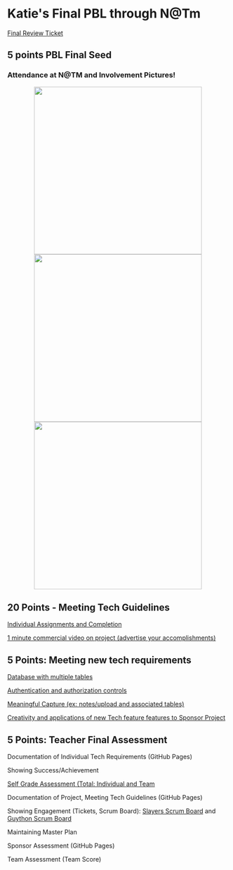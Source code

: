# Katie's Final PBL through N@Tm
[Final Review Ticket](https://github.com/katiehickman/katiehickman.github.io/issues/9)

## 5 points PBL Final Seed
### Attendance at N@TM and Involvement Pictures!

<p align="center">
<img width="382" src="https://user-images.githubusercontent.com/89223621/171721919-a659873f-3c9d-4151-b882-c5c46dbed5c8.jpg">

<img width="382" src="https://user-images.githubusercontent.com/89223621/171721961-1f934f48-1d6a-4804-8032-9cefcdbd0c31.jpg">
  
<img width="382" src="https://user-images.githubusercontent.com/89223621/171723876-ce73b804-e684-4866-a9d9-eb1a33fec8d7.jpg">

</p>

## 20 Points - Meeting Tech Guidelines
[Individual Assignments and Completion](https://github.com/nadirahaddach/TheSlayers.github.io/issues/8)

[1 minute commercial video on project (advertise your accomplishments)](https://drive.google.com/file/d/10zLXmJaRaMkXvpaHGZdi866se8krEf4u/view)

## 5 Points: Meeting new tech requirements
[Database with multiple tables](https://github.com/AkhilNandhakumar/Guython/tree/main/cruddy)

[Authentication and authorization controls](https://github.com/AkhilNandhakumar/Guython/tree/main/cruddy)

[Meaningful Capture (ex: notes/upload and associated tables)](https://katiehickman.github.io/)

[Creativity and applications of new Tech feature features to Sponsor Project](https://github.com/AkhilNandhakumar/Guython/tree/main/notey)


## 5 Points: Teacher Final Assessment
Documentation of Individual Tech Requirements (GitHub Pages)

Showing Success/Achievement

[Self Grade Assessment (Total: Individual and Team](https://github.com/katiehickman/katiehickman.github.io/issues/9)

Documentation of Project, Meeting Tech Guidelines (GitHub Pages)

Showing Engagement (Tickets, Scrum Board): [Slayers Scrum Board](https://github.com/nadirahaddach/TheSlayers.github.io/projects/1) and [Guython Scrum Board](https://github.com/AkhilNandhakumar/Guython/projects/1)

Maintaining Master Plan

Sponsor Assessment (GitHub Pages)

Team Assessment (Team Score)
